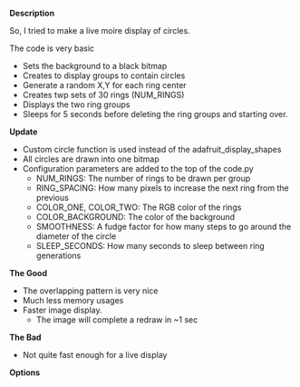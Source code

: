**Description**

So, I tried to make a live moire display of circles.

The code is very basic

- Sets the background to a black bitmap
- Creates to display groups to contain circles
- Generate a random X,Y for each ring center
- Creates twp sets of 30 rings (NUM_RINGS)
- Displays the two ring groups
- Sleeps for 5 seconds before deleting the ring groups and starting over.

**Update**
- Custom circle function is used instead of the adafruit_display_shapes
- All circles are drawn into one bitmap
- Configuration parameters are added to the top of the code.py
  - NUM_RINGS: The number of rings to be drawn per group
  - RING_SPACING: How many pixels to increase the next ring from the previous
  - COLOR_ONE, COLOR_TWO: The RGB color of the rings
  - COLOR_BACKGROUND: The color of the background
  - SMOOTHNESS: A fudge factor for how many steps to go around the diameter of the circle
  - SLEEP_SECONDS: How many seconds to sleep between ring generations

**The Good**

- The overlapping pattern is very nice
- Much less memory usages
- Faster image display.
  - The image will complete a redraw in ~1 sec

**The Bad**
- Not quite fast enough for a live display

**Options**

